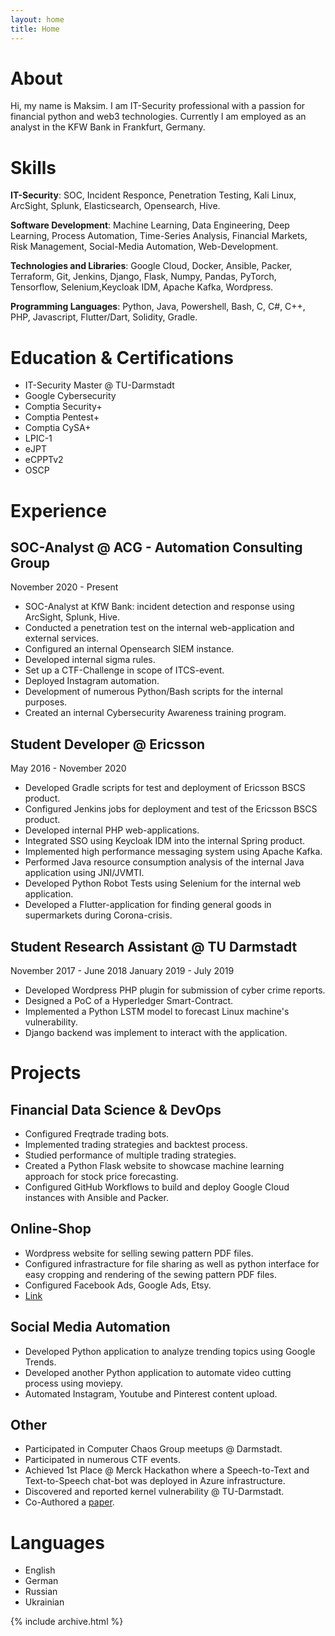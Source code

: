 ```yaml
---
layout: home
title: Home
---
```


# About

Hi, my name is Maksim. I am IT-Security professional with a passion for financial python and web3 technologies. Currently I am employed as an analyst in the KFW Bank in Frankfurt, Germany.

# Skills

**IT-Security**: SOC, Incident Responce, Penetration Testing, Kali Linux, ArcSight, Splunk, Elasticsearch, Opensearch, Hive.

**Software Development**: Machine Learning, Data Engineering, Deep Learning, Process Automation, Time-Series Analysis, Financial Markets, Risk Management, Social-Media Automation, Web-Development.

**Technologies and Libraries**: Google Cloud, Docker, Ansible, Packer, Terraform, Git, Jenkins, Django, Flask, Numpy, Pandas, PyTorch, Tensorflow, Selenium,Keycloak IDM, Apache Kafka, Wordpress.

**Programming Languages**: Python, Java, Powershell, Bash, C, C#, C++, PHP, Javascript, Flutter/Dart, Solidity, Gradle.

# Education & Certifications

- IT-Security Master @ TU-Darmstadt
- Google Cybersecurity
- Comptia Security+
- Comptia Pentest+
- Comptia CySA+
- LPIC-1
- eJPT
- eCPPTv2
- OSCP

# Experience

## SOC-Analyst @ ACG - Automation Consulting Group

November 2020 - Present

- SOC-Analyst at KfW Bank: incident detection and response using ArcSight, Splunk, Hive.
- Conducted a penetration test on the internal web-application and external services.
- Configured an internal Opensearch SIEM instance.
- Developed internal sigma rules.
- Set up a CTF-Challenge in scope of ITCS-event.
- Deployed Instagram automation.
- Development of numerous Python/Bash scripts for the internal purposes.
- Created an internal Cybersecurity Awareness training program.

## Student Developer @ Ericsson

May 2016 - November 2020

- Developed Gradle scripts for test and deployment of Ericsson BSCS product.
- Configured Jenkins jobs for deployment and test of the Ericsson BSCS product.
- Developed internal PHP web-applications.
- Integrated SSO using Keycloak IDM into the internal Spring product.
- Implemented high performance messaging system using Apache Kafka.
- Performed Java resource consumption analysis of the internal Java application using JNI/JVMTI.
- Developed Python Robot Tests using Selenium for the internal web application.
- Developed a Flutter-application for finding general goods in supermarkets during Corona-crisis.

## Student Research Assistant @ TU Darmstadt

November 2017 - June 2018
January 2019 - July 2019

- Developed Wordpress PHP plugin for submission of cyber crime reports.
- Designed a PoC of a Hyperledger Smart-Contract.
- Implemented a Python LSTM model to forecast Linux machine's vulnerability.
- Django backend was implement to interact with the application.

# Projects

## Financial Data Science & DevOps

- Configured Freqtrade trading bots.
- Implemented trading strategies and backtest process.
- Studied performance of multiple trading strategies.
- Created a Python Flask website to showcase machine learning approach for stock price forecasting.
- Configured GitHub Workflows to build and deploy Google Cloud instances with Ansible and Packer.

## Online-Shop

- Wordpress website for selling sewing pattern PDF files.
- Configured infrastracture for file sharing as well as python interface for easy cropping and rendering of the sewing pattern PDF files.
- Configured Facebook Ads, Google Ads, Etsy.
- [Link](https://moam-patterns.com/)

## Social Media Automation

- Developed Python application to analyze trending topics using Google Trends.
- Developed another Python application to automate video cutting process using moviepy.
- Automated Instagram, Youtube and Pinterest content upload.

## Other

- Participated in Computer Chaos Group meetups @ Darmstadt.
- Participated in numerous CTF events.
- Achieved 1st Place @ Merck Hackathon where a Speech-to-Text and Text-to-Speech chat-bot was deployed in Azure infrastructure.
- Discovered and reported kernel vulnerability @ TU-Darmstadt.
- Co-Authored a [paper](https://www.researchgate.net/publication/356199474_A_social_media-based_over_layer_on_the_edge_for_handling_emergency-related_events).

# Languages

- English
- German
- Russian
- Ukrainian

{% include archive.html %}
